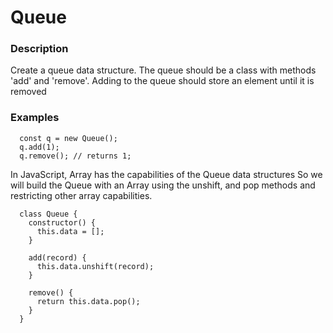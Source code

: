 # Queue

### Description

Create a queue data structure. The queue
should be a class with methods 'add' and 'remove'.
Adding to the queue should store an element until it is removed

### Examples

```
  const q = new Queue();
  q.add(1);
  q.remove(); // returns 1;
```

In JavaScript, Array has the capabilities of the Queue data structures
So we will build the Queue with an Array using the unshift, and pop methods and restricting other array capabilities.

```
  class Queue {
    constructor() {
      this.data = [];
    }

    add(record) {
      this.data.unshift(record);
    }

    remove() {
      return this.data.pop();
    }
  }
```
